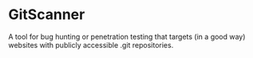 # GitScanner
A tool for bug hunting or penetration testing that targets (in a good way) websites with publicly accessible .git repositories.
